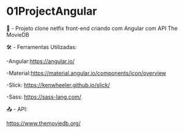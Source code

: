 # 01ProjectAngular
🎥 - Projeto clone netfix front-end criando com Angular com API The MovieDB

🛠️ - Ferramentas Utilizadas:

-Angular:https://angular.io/

-Material:https://material.angular.io/components/icon/overview

-Slick: https://kenwheeler.github.io/slick/

-Sass: https://sass-lang.com/


📤 - API:

https://www.themoviedb.org/

